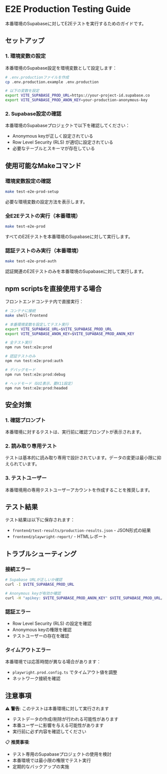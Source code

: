 # E2E Production Testing Guide

本番環境のSupabaseに対してE2Eテストを実行するためのガイドです。

## セットアップ

### 1. 環境変数の設定

本番環境のSupabase設定を環境変数として設定します：

```bash
# .env.productionファイルを作成
cp .env.production.example .env.production

# 以下の変数を設定
export VITE_SUPABASE_PROD_URL=https://your-project-id.supabase.co
export VITE_SUPABASE_PROD_ANON_KEY=your-production-anonymous-key
```

### 2. Supabase設定の確認

本番環境のSupabaseプロジェクトで以下を確認してください：

- Anonymous keyが正しく設定されている
- Row Level Security (RLS) が適切に設定されている
- 必要なテーブルとスキーマが存在している

## 使用可能なMakeコマンド

### 環境変数設定の確認
```bash
make test-e2e-prod-setup
```
必要な環境変数の設定方法を表示します。

### 全E2Eテストの実行（本番環境）
```bash
make test-e2e-prod
```
すべてのE2Eテストを本番環境のSupabaseに対して実行します。

### 認証テストのみ実行（本番環境）
```bash
make test-e2e-prod-auth
```
認証関連のE2Eテストのみを本番環境のSupabaseに対して実行します。

## npm scriptsを直接使用する場合

フロントエンドコンテナ内で直接実行：

```bash
# コンテナに接続
make shell-frontend

# 本番環境変数を設定してテスト実行
export VITE_SUPABASE_URL=$VITE_SUPABASE_PROD_URL
export VITE_SUPABASE_ANON_KEY=$VITE_SUPABASE_PROD_ANON_KEY

# 全テスト実行
npm run test:e2e:prod

# 認証テストのみ
npm run test:e2e:prod:auth

# デバッグモード
npm run test:e2e:prod:debug

# ヘッドモード（GUI表示、要X11設定）
npm run test:e2e:prod:headed
```

## 安全対策

### 1. 確認プロンプト
本番環境に対するテストは、実行前に確認プロンプトが表示されます。

### 2. 読み取り専用テスト
テストは基本的に読み取り専用で設計されています。データの変更は最小限に抑えられています。

### 3. テストユーザー
本番環境用の専用テストユーザーアカウントを作成することを推奨します。

## テスト結果

テスト結果は以下に保存されます：
- `frontend/test-results/production-results.json` - JSON形式の結果
- `frontend/playwright-report/` - HTMLレポート

## トラブルシューティング

### 接続エラー
```bash
# Supabase URLが正しいか確認
curl -I $VITE_SUPABASE_PROD_URL

# Anonymous keyが有効か確認
curl -H "apikey: $VITE_SUPABASE_PROD_ANON_KEY" $VITE_SUPABASE_PROD_URL/rest/v1/
```

### 認証エラー
- Row Level Security (RLS) の設定を確認
- Anonymous keyの権限を確認
- テストユーザーの存在を確認

### タイムアウトエラー
本番環境では応答時間が異なる場合があります：
- `playwright.prod.config.ts` でタイムアウト値を調整
- ネットワーク接続を確認

## 注意事項

⚠️ **警告**: このテストは本番環境に対して実行されます
- テストデータの作成/削除が行われる可能性があります
- 本番ユーザーに影響を与える可能性があります
- 実行前に必ず内容を確認してください

📋 **推奨事項**:
- テスト専用のSupabaseプロジェクトの使用を検討
- 本番環境では最小限の権限でテスト実行
- 定期的なバックアップの実施
